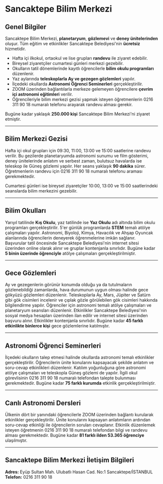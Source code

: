 # Sancaktepe Bilim Merkezi

## Genel Bilgiler

Sancaktepe Bilim Merkezi, **planetaryum**, **gözlemevi** ve **deney ünitelerinden** oluşur. Tüm eğitim ve etkinlikler Sancaktepe Belediyesi'nin **ücretsiz** hizmetidir.

- Hafta içi ilkokul, ortaokul ve lise grupları **randevu** ile ziyaret edebilir.
- Bireysel ziyaretçiler cumartesi günleri merkezi gezebilir.
- Okulların tatil dönemlerinde kayıtlı öğrencilerle **bilim okulu programları** düzenlenir.
- Yaz aylarında **teleskoplarla Ay ve gezegen gözlemleri** yapılır.
- İlçedeki okullarda **Astronomi Öğrenci Seminerleri** gerçekleştirilir.
- ZOOM üzerinden bağlantılarla merkeze gelemeyen öğrencilere **çevrim içi astronomi eğitimleri** verilir.
- Öğrencileriyle bilim merkezi gezisi yapmak isteyen öğretmenlerin 0216 311 90 18 numaralı telefonu arayarak randevu alması gerekir.

Bugüne kadar yaklaşık **250.000 kişi** Sancaktepe Bilim Merkezi'ni ziyaret etmiştir.

---

## Bilim Merkezi Gezisi

Hafta içi okul grupları için 09:30, 11:00, 13:00 ve 15:00 saatlerine randevu verilir. Bu gezilerde planetaryumda astronomi sunumu ve film gösterimi, deney ünitelerinde anlatım ve serbest zaman, bulutsuz havalarda ise teleskop ile Güneş gözlemi yapılır. Her seans yaklaşık **90 dakika** sürer. Öğretmenlerin randevu için 0216 311 90 18 numaralı telefonu araması gerekmektedir.

Cumartesi günleri ise bireysel ziyaretçiler 10:00, 13:00 ve 15:00 saatlerindeki seanslarda bilim merkezini gezebilir.

---

## Bilim Okulları

Yarıyıl tatilinde **Kış Okulu**, yaz tatilinde ise **Yaz Okulu** adı altında bilim okulu programları gerçekleştirilir. 5'er günlük programlarda **STEM** temalı atölye çalışmaları yapılır. Astronomi, Biyoloji, Kimya, Havacılık ve Ahşap Oyuncak alanlarında öğrencilerin deneyerek öğrenmelerine imkân sağlanır. Başvurular tatil öncesinde Sancaktepe Belediyesi'nin internet sitesi üzerinden online olarak alınır ve gruplar kontenjanla sınırlıdır. Bugüne kadar **5 binin üzerinde öğrenciyle** atölye çalışmaları gerçekleştirilmiştir.

---

## Gece Gözlemleri

Ay ve gezegenlerin görünür konumda olduğu ya da tutulmaların gözlenebildiği zamanlarda, hava durumunun uygun olması halinde gece gökyüzü gözlemleri düzenlenir. Teleskoplarla Ay, Mars, Jüpiter ve Satürn gibi gök cisimleri incelenir ve çıplak gözle görülebilen gök cisimleri hakkında bilgilendirme yapılır. Öğrenciler için astronomi temalı atölye çalışmaları ve planetaryum seansları düzenlenir. Etkinlikler Sancaktepe Belediyesi'nin sosyal medya hesapları üzerinden ilan edilir ve internet sitesi üzerinden başvuru alınır. Etkinlikler kontenjanla sınırlıdır. Bugüne kadar **45 farklı etkinlikte binlerce kişi** gece gözlemlerine katılmıştır.

---

## Astronomi Öğrenci Seminerleri

İlçedeki okulların talep etmesi halinde okullarda astronomi temalı etkinlikler gerçekleştirilir. Öğrencilerin ünite konularını kapsayacak şekilde anlatım ve soru-cevap etkinlikleri düzenlenir. Katılım yoğunluğuna göre astronomi atölye çalışmaları ve teleskopla Güneş gözlemi de yapılır. İlgili okul görevlisinin 0216 311 90 18 numaralı telefondan talepte bulunması gerekmektedir. Bugüne kadar **75 farklı kurumda** etkinlik gerçekleştirilmiştir.

---

## Canlı Astronomi Dersleri

Ülkenin dört bir yanındaki öğrencilerle ZOOM üzerinden bağlantı kurularak etkinlikler gerçekleştirilir. Ünite konularını kapsayan anlatımların ardından soru-cevap etkinliği ile öğrencilerin soruları cevaplanır. Etkinlik düzenlemek isteyen öğretmenin 0216 311 90 18 numaralı telefondan bilgi ve randevu alması gerekmektedir. Bugüne kadar **81 farklı ilden 53.365 öğrenciye** ulaşılmıştır.

---

## Sancaktepe Bilim Merkezi İletişim Bilgileri

**Adres:** Eyüp Sultan Mah. Ulubatlı Hasan Cad. No:1 Sancaktepe/İSTANBUL
**Telefon:** 0216 311 90 18